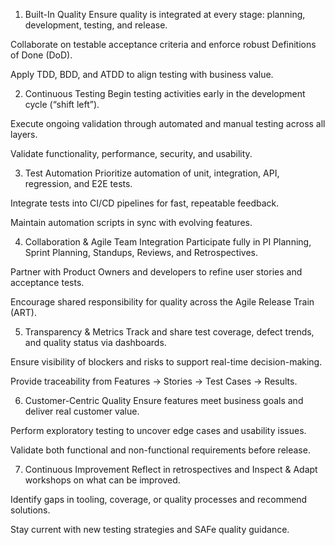 

1. Built-In Quality
Ensure quality is integrated at every stage: planning, development, testing, and release.

Collaborate on testable acceptance criteria and enforce robust Definitions of Done (DoD).

Apply TDD, BDD, and ATDD to align testing with business value.

2. Continuous Testing
Begin testing activities early in the development cycle (“shift left”).

Execute ongoing validation through automated and manual testing across all layers.

Validate functionality, performance, security, and usability.

3. Test Automation
Prioritize automation of unit, integration, API, regression, and E2E tests.

Integrate tests into CI/CD pipelines for fast, repeatable feedback.

Maintain automation scripts in sync with evolving features.

4. Collaboration & Agile Team Integration
Participate fully in PI Planning, Sprint Planning, Standups, Reviews, and Retrospectives.

Partner with Product Owners and developers to refine user stories and acceptance tests.

Encourage shared responsibility for quality across the Agile Release Train (ART).

5. Transparency & Metrics
Track and share test coverage, defect trends, and quality status via dashboards.

Ensure visibility of blockers and risks to support real-time decision-making.

Provide traceability from Features → Stories → Test Cases → Results.

6. Customer-Centric Quality
Ensure features meet business goals and deliver real customer value.

Perform exploratory testing to uncover edge cases and usability issues.

Validate both functional and non-functional requirements before release.

7. Continuous Improvement
Reflect in retrospectives and Inspect & Adapt workshops on what can be improved.

Identify gaps in tooling, coverage, or quality processes and recommend solutions.

Stay current with new testing strategies and SAFe quality guidance.
